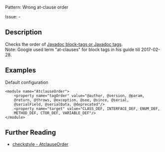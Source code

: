 Pattern: Wrong at-clause order

Issue: -

## Description

Checks the order of [Javadoc block-tags or Javadoc tags](http://docs.oracle.com/javase/8/docs/technotes/tools/windows/javadoc.html#CHDBEFIF).   
Note: Google used term "at-clauses" for block tags in his guide till 2017-02-28. 

## Examples

Default configuration 
    
    
    <module name="AtclauseOrder">
        <property name="tagOrder" value="@author, @version, @param,
        @return, @throws, @exception, @see, @since, @serial,
        @serialField, @serialData, @deprecated"/>
        <property name="target" value="CLASS_DEF, INTERFACE_DEF, ENUM_DEF,
        METHOD_DEF, CTOR_DEF, VARIABLE_DEF"/>
    </module>

## Further Reading

* [checkstyle - AtclauseOrder](http://checkstyle.sourceforge.net/config_javadoc.html#AtclauseOrder)